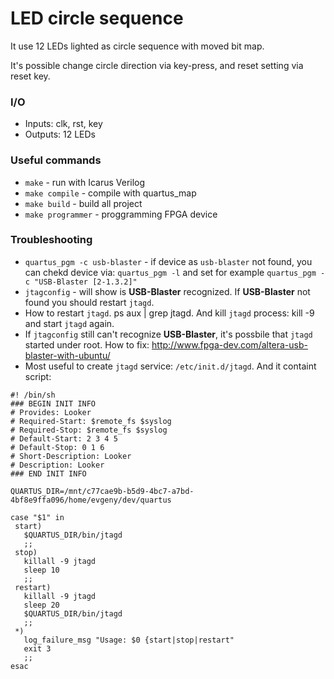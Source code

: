 # LED circle sequence

It use 12 LEDs lighted as circle sequence with moved bit map.

It's possible change circle direction via key-press, and reset setting via reset key.

### I/O
* Inputs: clk, rst, key
* Outputs: 12 LEDs 

### Useful commands
* `make` - run with Icarus Verilog
* `make compile` - compile with  quartus_map 
* `make build` - build all project 
* `make programmer` - proggramming FPGA device

### Troubleshooting
* `quartus_pgm -c usb-blaster` - if device as `usb-blaster` not found, you can chekd device via: `quartus_pgm -l` and set for example `quartus_pgm -c "USB-Blaster [2-1.3.2]"`
* `jtagconfig` - will show is **USB-Blaster** recognized. If **USB-Blaster** not found you should restart `jtagd`.
* How to restart `jtagd`. ps aux | grep jtagd. And kill `jtagd` process: kill -9 <pid> and start `jtagd` again.
* If `jtagconfig` still can't recognize **USB-Blaster**, it's possbile that `jtagd` started under root. How to fix: http://www.fpga-dev.com/altera-usb-blaster-with-ubuntu/
* Most useful to create `jtagd` service: `/etc/init.d/jtagd`. And it containt script:
```
#! /bin/sh
### BEGIN INIT INFO
# Provides: Looker
# Required-Start: $remote_fs $syslog
# Required-Stop: $remote_fs $syslog
# Default-Start: 2 3 4 5
# Default-Stop: 0 1 6
# Short-Description: Looker
# Description: Looker
### END INIT INFO

QUARTUS_DIR=/mnt/c77cae9b-b5d9-4bc7-a7bd-4bf8e9ffa096/home/evgeny/dev/quartus

case "$1" in
 start)
   $QUARTUS_DIR/bin/jtagd
   ;;
 stop)
   killall -9 jtagd
   sleep 10
   ;;
 restart)
   killall -9 jtagd
   sleep 20
   $QUARTUS_DIR/bin/jtagd
   ;;
 *)
   log_failure_msg "Usage: $0 {start|stop|restart"
   exit 3
   ;;
esac
```

